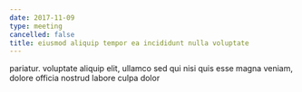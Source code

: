 ```yaml
---
date: 2017-11-09
type: meeting
cancelled: false
title: eiusmod aliquip tempor ea incididunt nulla voluptate
---
```

pariatur. voluptate aliquip elit, ullamco sed qui nisi quis esse magna veniam, dolore officia nostrud labore culpa dolor